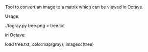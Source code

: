 Tool to convert an image to a matrix which can be viewed in Octave.

Usage:

./togray.py tree.png > tree.txt

in Octave:

load tree.txt;
colormap(gray);
imagesc(tree)

